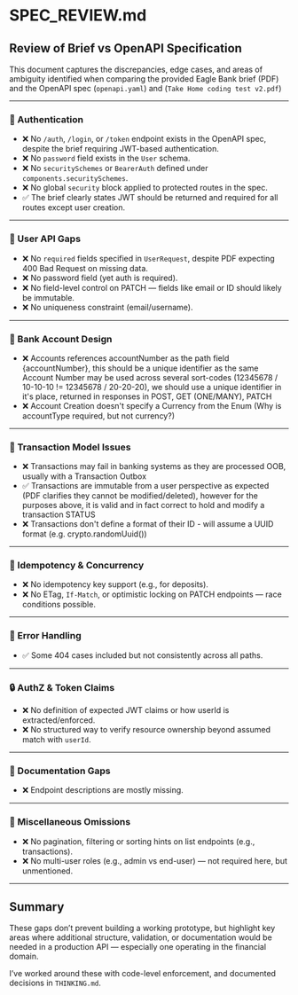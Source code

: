 # SPEC_REVIEW.md

## Review of Brief vs OpenAPI Specification

This document captures the discrepancies, edge cases, and areas of ambiguity identified when comparing the provided Eagle Bank brief (PDF) and the OpenAPI spec (`openapi.yaml`) and (`Take Home coding test v2.pdf`)

---

### 🔐 Authentication

- ❌ No `/auth`, `/login`, or `/token` endpoint exists in the OpenAPI spec, despite the brief requiring JWT-based authentication.
- ❌ No `password` field exists in the `User` schema.
- ❌ No `securitySchemes` or `BearerAuth` defined under `components.securitySchemes`.
- ❌ No global `security` block applied to protected routes in the spec.
- ✅ The brief clearly states JWT should be returned and required for all routes except user creation.

---

### 🧑 User API Gaps

- ❌ No `required` fields specified in `UserRequest`, despite PDF expecting 400 Bad Request on missing data.
- ❌ No password field (yet auth is required).
- ❌ No field-level control on PATCH — fields like email or ID should likely be immutable.
- ❌ No uniqueness constraint (email/username).

---

### 🏦 Bank Account Design

- ❌ Accounts references accountNumber as the path field {accountNumber}, this should be a unique identifier as the same Account Number may be used across several sort-codes (12345678 / 10-10-10 != 12345678 / 20-20-20), we should use a unique identifier in it's place, returned in responses in POST, GET (ONE/MANY), PATCH
- ❌ Account Creation doesn't specify a Currency from the Enum (Why is accountType required, but not currency?)

---

### 💸 Transaction Model Issues

- ❌ Transactions may fail in banking systems as they are processed OOB, usually with a Transaction Outbox
- ✅ Transactions are immutable from a user perspective as expected (PDF clarifies they cannot be modified/deleted), however for the purposes above, it is valid and in fact correct to hold and modify a transaction STATUS
- ❌ Transactions don't define a format of their ID - will assume a UUID format (e.g. crypto.randomUuid())

---

### 🔄 Idempotency & Concurrency

- ❌ No idempotency key support (e.g., for deposits).
- ❌ No ETag, `If-Match`, or optimistic locking on PATCH endpoints — race conditions possible.

---

### 🧪 Error Handling

- ✅ Some 404 cases included but not consistently across all paths.

---

### 🔒 AuthZ & Token Claims

- ❌ No definition of expected JWT claims or how userId is extracted/enforced.
- ❌ No structured way to verify resource ownership beyond assumed match with `userId`.

---

### 📄 Documentation Gaps

- ❌ Endpoint descriptions are mostly missing.

---

### 🚨 Miscellaneous Omissions

- ❌ No pagination, filtering or sorting hints on list endpoints (e.g., transactions).
- ❌ No multi-user roles (e.g., admin vs end-user) — not required here, but unmentioned.

---

## Summary

These gaps don’t prevent building a working prototype, but highlight key areas where additional structure, validation, or documentation would be needed in a production API — especially one operating in the financial domain.

I’ve worked around these with code-level enforcement, and documented decisions in `THINKING.md`.
